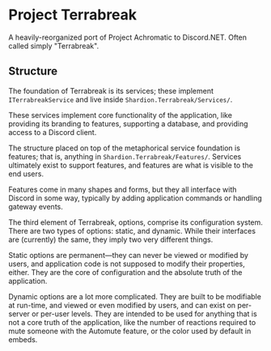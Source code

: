 # Project Terrabreak

A heavily-reorganized port of Project Achromatic to Discord.NET.
Often called simply "Terrabreak".

## Structure

The foundation of Terrabreak is its services; these implement `ITerrabreakService` and live
inside `Shardion.Terrabreak/Services/`.

These services implement core functionality of the application, like providing its branding to features,
supporting a database, and providing access to a Discord client.

The structure placed on top of the metaphorical service foundation is features; that is, anything in
`Shardion.Terrabreak/Features/`. Services ultimately exist to support features, and features are what
is visible to the end users.

Features come in many shapes and forms, but they all interface with Discord in some way, typically
by adding application commands or handling gateway events.

The third element of Terrabreak, options, comprise its configuration system.
There are two types of options: static, and dynamic. While their interfaces are (currently)
the same, they imply two very different things.

Static options are permanent—they can never be viewed or modified by users, and application code is
not supposed to modify their properties, either. They are the core of configuration and the absolute
truth of the application.

Dynamic options are a lot more complicated. They are built to be modifiable at run-time, and viewed
or even modified by users, and can exist on per-server or per-user levels. They are intended to be
used for anything that is not a core truth of the application, like the number of reactions required to
mute someone with the Automute feature, or the color used by default in embeds.
